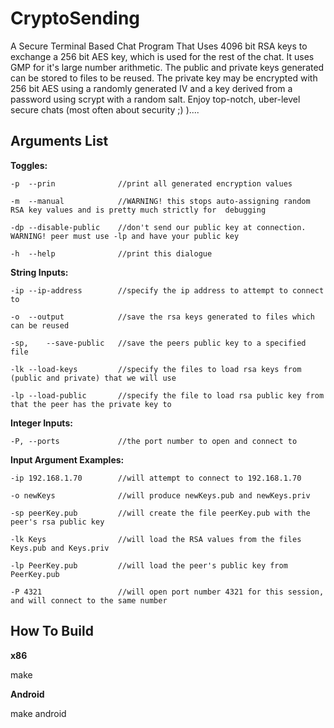 CryptoSending
=============

A Secure Terminal Based Chat Program That Uses 4096 bit RSA keys to exchange a 256 bit AES key,
which is used for the rest of the chat. It uses GMP for it's large number arithmetic. The public
and private keys generated can be stored to files to be reused. The private key may be encrypted
with 256 bit AES using a randomly generated IV and a key derived from a password using scrypt with
a random salt. Enjoy top-notch, uber-level secure chats (most often about security ;) )....

Arguments List
--------------

**Toggles:**
```
-p	--prin				//print all generated encryption values

-m	--manual			//WARNING! this stops auto-assigning random RSA key values and is pretty much strictly for  debugging

-dp	--disable-public	//don't send our public key at connection. WARNING! peer must use -lp and have your public key

-h	--help				//print this dialogue
```
**String Inputs:**
```
-ip	--ip-address		//specify the ip address to attempt to connect to

-o	--output			//save the rsa keys generated to files which can be reused

-sp,	--save-public	//save the peers public key to a specified file
 
-lk	--load-keys			//specify the files to load rsa keys from (public and private) that we will use

-lp	--load-public		//specify the file to load rsa public key from that the peer has the private key to
```

**Integer Inputs:**
 ```
-P, --ports				//the port number to open and connect to
```

**Input Argument Examples:**
```
-ip 192.168.1.70		//will attempt to connect to 192.168.1.70

-o newKeys				//will produce newKeys.pub and newKeys.priv

-sp peerKey.pub			//will create the file peerKey.pub with the peer's rsa public key

-lk Keys				//will load the RSA values from the files Keys.pub and Keys.priv

-lp PeerKey.pub			//will load the peer's public key from PeerKey.pub

-P 4321					//will open port number 4321 for this session, and will connect to the same number
```

How To Build
------------
**x86**

make


**Android**

make android
